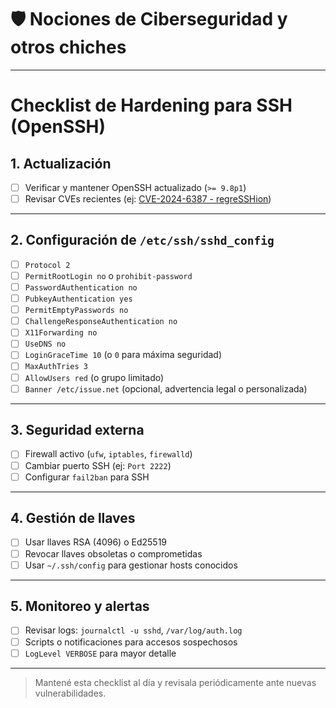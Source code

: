 # 🛡️ Nociones de Ciberseguridad y otros chiches

---

# Checklist de Hardening para SSH (OpenSSH)

## 1. Actualización
- [ ] Verificar y mantener OpenSSH actualizado (`>= 9.8p1`)
- [ ] Revisar CVEs recientes (ej: [CVE-2024-6387 - regreSSHion](https://cve.mitre.org/cgi-bin/cvename.cgi?name=CVE-2024-6387))

---

## 2. Configuración de `/etc/ssh/sshd_config`
- [ ] `Protocol 2`  
- [ ] `PermitRootLogin no` o `prohibit-password`  
- [ ] `PasswordAuthentication no`  
- [ ] `PubkeyAuthentication yes`  
- [ ] `PermitEmptyPasswords no`  
- [ ] `ChallengeResponseAuthentication no`  
- [ ] `X11Forwarding no`  
- [ ] `UseDNS no`  
- [ ] `LoginGraceTime 10` (o `0` para máxima seguridad)  
- [ ] `MaxAuthTries 3`  
- [ ] `AllowUsers red` (o grupo limitado)  
- [ ] `Banner /etc/issue.net` (opcional, advertencia legal o personalizada)

---

## 3. Seguridad externa
- [ ] Firewall activo (`ufw`, `iptables`, `firewalld`)  
- [ ] Cambiar puerto SSH (ej: `Port 2222`)  
- [ ] Configurar `fail2ban` para SSH  

---

## 4. Gestión de llaves
- [ ] Usar llaves RSA (4096) o Ed25519  
- [ ] Revocar llaves obsoletas o comprometidas  
- [ ] Usar `~/.ssh/config` para gestionar hosts conocidos  

---

## 5. Monitoreo y alertas
- [ ] Revisar logs: `journalctl -u sshd`, `/var/log/auth.log`  
- [ ] Scripts o notificaciones para accesos sospechosos  
- [ ] `LogLevel VERBOSE` para mayor detalle  

---

> Mantené esta checklist al día y revisala periódicamente ante nuevas vulnerabilidades.

